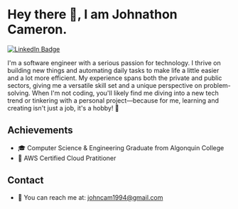 # Hey there 👋, I am Johnathon Cameron. 
<p><a href="https://www.linkedin.com/in/johnathoncameron/"><img src="https://img.shields.io/badge/-LinkedIn-0077B5?style=flat-square&amp;labelColor=0077B5&amp;logo=LinkedIn&amp;link=https://www.linkedin.com/in/johnathoncameron/" alt="LinkedIn Badge"></a>
<p>
I'm a software engineer with a serious passion for technology. I thrive on building new things and automating daily tasks to make life a little easier and a lot more efficient. My experience spans both the private and public         sectors, giving me a versatile skill set and a unique perspective on problem-solving. When I'm not coding, you'll likely find me diving into a new tech trend or tinkering with a personal project—because for me, learning and creating  isn't just a job, it's a hobby! 🚀
</p>

## Achievements
<uL>
  <li> 🎓 Computer Science & Engineering Graduate from Algonquin College</li>
  <li> 📑  AWS Certified Cloud Pratitioner</li>
</uL>



## Contact
<ul>
    <li> 📨 You can reach me at: <a href="mailto: johncam1994@gmail.com"> johncam1994@gmail.com</a> </li>
</ul>
